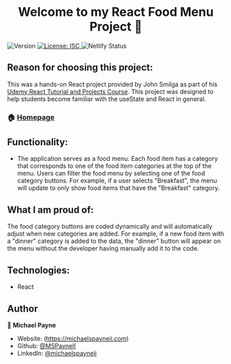 <h1 align="center">Welcome to my React Food Menu Project 👋</h1>
<p>
  <img alt="Version" src="https://img.shields.io/badge/version-1.0.0-blue.svg?cacheSeconds=2592000" />
  <a href="#" target="_blank">
    <img alt="License: ISC" src="https://img.shields.io/badge/License-ISC-yellow.svg" />
  </a>
  <img alt="Netlify Status" src="https://api.netlify.com/api/v1/badges/499ade93-e2a8-4f56-89f0-c2bb0eca3226/deploy-status" />
</p>

## Reason for choosing this project:

This was a hands-on React project provided by John Smilga as part of his [Udemy React Tutorial and Projects Course](https://www.udemy.com/course/react-tutorial-and-projects-course/). This project was designed to help students become familiar with the useState and React in general.

### 🏠 [Homepage](https://mpayne-react-foodmenu.netlify.app/)

## Functionality:

- The application serves as a food menu. Each food item has a category that corresponds to one of the food item categories at the top of the menu. Users can filter the food menu by selecting one of the food category buttons. For example, if a user selects "Breakfast", the menu will update to only show food items that have the "Breakfast" category.

## What I am proud of:

The food category buttons are coded dynamically and will automatically adjust when new categories are added. For example, if a new food item with a "dinner" category is added to the data, the "dinner" button will appear on the menu without the developer having manually add it to the code.

## Technologies:

- React

## Author

👤 **Michael Payne**

- Website: (https://michaelspayneii.com)
- Github: [@MSPayneII](https://github.com/MSPayneII)
- LinkedIn: [@michaelspayneii](https://linkedin.com/in/michaelspayneii)
